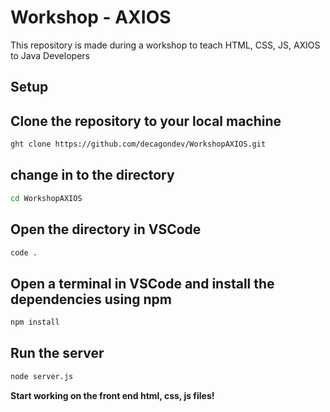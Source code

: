 # Workshop - AXIOS

This repository is made during a workshop to teach HTML, CSS, JS, AXIOS to Java Developers

## Setup

## Clone the repository to your local machine

```bash
ght clone https://github.com/decagondev/WorkshopAXIOS.git
```

## change in to the directory

```bash
cd WorkshopAXIOS
```

## Open the directory in VSCode

```bash
code .
```

## Open a terminal in VSCode and install the dependencies using npm

```bash
npm install
```

## Run the server

```bash
node server.js
```

**Start working on the front end html, css, js files!**
